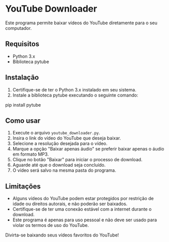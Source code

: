 # YouTube Downloader

Este programa permite baixar vídeos do YouTube diretamente para o seu computador.

## Requisitos

- Python 3.x
- Biblioteca pytube

## Instalação

1. Certifique-se de ter o Python 3.x instalado em seu sistema.
2. Instale a biblioteca pytube executando o seguinte comando:

pip install pytube

## Como usar

1. Execute o arquivo `youtube_downloader.py`.
2. Insira o link do vídeo do YouTube que deseja baixar.
3. Selecione a resolução desejada para o vídeo.
4. Marque a opção "Baixar apenas áudio" se preferir baixar apenas o áudio em formato MP3.
5. Clique no botão "Baixar" para iniciar o processo de download.
6. Aguarde até que o download seja concluído.
7. O vídeo será salvo na mesma pasta do programa.

## Limitações

- Alguns vídeos do YouTube podem estar protegidos por restrição de idade ou direitos autorais, e não poderão ser baixados.
- Certifique-se de ter uma conexão estável com a internet durante o download.
- Este programa é apenas para uso pessoal e não deve ser usado para violar os termos de uso do YouTube.

Divirta-se baixando seus vídeos favoritos do YouTube!

